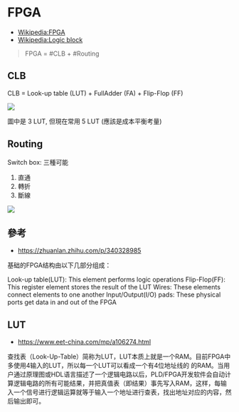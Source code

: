 # FPGA

* [Wikipedia:FPGA](https://en.wikipedia.org/wiki/Field-programmable_gate_array)
* [Wikipedia:Logic block](https://en.wikipedia.org/wiki/Logic_block)

> FPGA = #CLB + #Routing

## CLB

CLB = Look-up table (LUT) + FullAdder (FA) + Flip-Flop (FF)

![](https://upload.wikimedia.org/wikipedia/commons/1/1c/FPGA_cell_example.png)

圖中是 3 LUT, 但現在常用 5 LUT (應該是成本平衡考量)

## Routing

Switch box: 三種可能
1. 直通
2. 轉折
3. 斷線

![](https://upload.wikimedia.org/wikipedia/commons/thumb/b/bd/Switch_box.svg/1280px-Switch_box.svg.png)

## 參考

* https://zhuanlan.zhihu.com/p/340328985

基础的FPGA结构由以下几部分组成：

Look-up table(LUT): This element performs logic operations
Flip-Flop(FF): This register element stores the result of the LUT
Wires: These elements connect elements to one another
Input/Output(I/O) pads: These physical ports get data in and out of the FPGA

## LUT

* https://www.eet-china.com/mp/a106274.html

查找表（Look-Up-Table）简称为LUT，LUT本质上就是一个RAM。目前FPGA中多使用4输入的LUT，所以每一个LUT可以看成一个有4位地址线的 的RAM。当用户通过原理图或HDL语言描述了一个逻辑电路以后，PLD/FPGA开发软件会自动计算逻辑电路的所有可能结果，并把真值表（即结果）事先写入RAM，这样，每输入一个信号进行逻辑运算就等于输入一个地址进行查表，找出地址对应的内容，然后输出即可。



